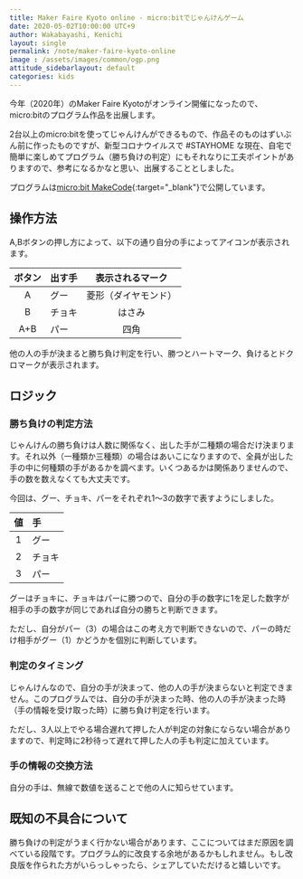 ```yaml
---
title: Maker Faire Kyoto online - micro:bitでじゃんけんゲーム
date: 2020-05-02T10:00:00 UTC+9
author: Wakabayashi, Kenichi
layout: single
permalink: /note/maker-faire-kyoto-online
image : /assets/images/common/ogp.png
attitude_sidebarlayout: default
categories: kids
---
```

今年（2020年）のMaker Faire Kyotoがオンライン開催になったので、micro:bitのプログラム作品を出展します。

2台以上のmicro:bitを使ってじゃんけんができるもので、作品そのものはずいぶん前に作ったものですが、新型コロナウイルスで #STAYHOME な現在、自宅で簡単に楽しめてプログラム（勝ち負けの判定）にもそれなりに工夫ポイントがありますので、参考になるかなと思い、出展することとしました。

プログラムは[micro:bit MakeCode](https://makecode.microbit.org/_PWXYgJWsWect){:target="_blank"}で公開しています。

## 操作方法
A,Bボタンの押し方によって、以下の通り自分の手によってアイコンが表示されます。

|ボタン|出す手|表示されるマーク|
|:--:|:--|:--:|
|A|グー|菱形（ダイヤモンド）|
|B|チョキ|はさみ|
|A+B|パー|四角|

他の人の手が決まると勝ち負け判定を行い、勝つとハートマーク、負けるとドクロマークが表示されます。

## ロジック
### 勝ち負けの判定方法
じゃんけんの勝ち負けは人数に関係なく、出した手が二種類の場合だけ決まります。それ以外（一種類か三種類）の場合はあいこになりますので、全員が出した手の中に何種類の手があるかを調べます。いくつあるかは関係ありませんので、手の数を数えなくても大丈夫です。

今回は、グー、チョキ、パーをそれぞれ1〜3の数字で表すようにしました。

|値|手|
|:--:|:--|
|1|グー|
|2|チョキ|
|3|パー|

グーはチョキに、チョキはパーに勝つので、自分の手の数字に1を足した数字が相手の手の数字が同じであれば自分の勝ちと判断できます。

ただし、自分がパー（3）の場合はこの考え方で判断できないので、パーの時だけ相手がグー（1）かどうかを個別に判断しています。

### 判定のタイミング
じゃんけんなので、自分の手が決まって、他の人の手が決まらないと判定できません。このプログラムでは、自分の手が決まった時、他の人の手が決まった時（手の情報を受け取った時）に勝ち負け判定を行います。

ただし、3人以上でやる場合遅れて押した人が判定の対象にならない場合がありますので、判定時に2秒待って遅れて押した人の手も判定に加えています。

### 手の情報の交換方法
自分の手は、無線で数値を送ることで他の人に知らせています。

## 既知の不具合について
勝ち負けの判定がうまく行かない場合があります、ここについてはまだ原因を調べている段階です。プログラム的に改良する余地があるかもしれません。もし改良版を作られた方がいらっしゃったら、シェアしていただけると嬉しいです。
